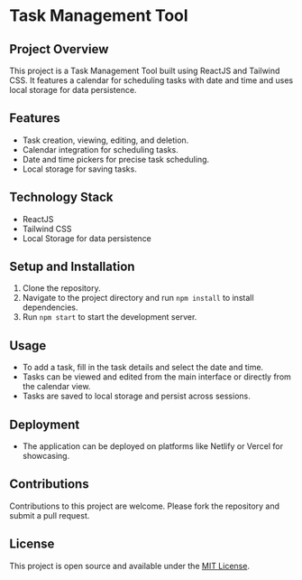 
# Task Management Tool

## Project Overview
This project is a Task Management Tool built using ReactJS and Tailwind CSS. It features a calendar for scheduling tasks with date and time and uses local storage for data persistence.

## Features
- Task creation, viewing, editing, and deletion.
- Calendar integration for scheduling tasks.
- Date and time pickers for precise task scheduling.
- Local storage for saving tasks.

## Technology Stack
- ReactJS
- Tailwind CSS
- Local Storage for data persistence

## Setup and Installation
1. Clone the repository.
2. Navigate to the project directory and run `npm install` to install dependencies.
3. Run `npm start` to start the development server.

## Usage
- To add a task, fill in the task details and select the date and time.
- Tasks can be viewed and edited from the main interface or directly from the calendar view.
- Tasks are saved to local storage and persist across sessions.

## Deployment
- The application can be deployed on platforms like Netlify or Vercel for showcasing.

## Contributions
Contributions to this project are welcome. Please fork the repository and submit a pull request.

## License
This project is open source and available under the [MIT License](LICENSE).

